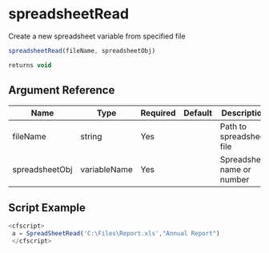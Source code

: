 # spreadsheetRead

Create a new spreadsheet variable from specified file

```javascript
spreadsheetRead(fileName, spreadsheetObj)
```

```javascript
returns void
```

## Argument Reference

| Name | Type | Required | Default | Description |
| --- | --- | --- | --- | --- |
| fileName | string | Yes |  | Path to spreadsheet file |
| spreadsheetObj | variableName | Yes |  | Spreadsheet name or number |

## Script Example

```javascript
<cfscript> 
 a = SpreadSheetRead('C:\Files\Report.xls',"Annual Report") 
 </cfscript>
```
